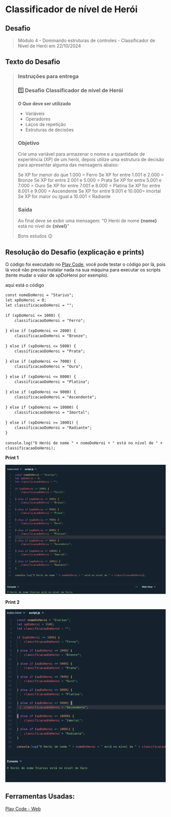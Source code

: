 ﻿# **Classificador de nível de Herói**

## **Desafio**

> Módulo 4 - Dominando estruturas de controles - Classificador de Nível de Herói em 22/10/2024

## **Texto do Desafio**

> ### **Instruções para entrega**
> 
> ### 1️⃣ Desafio Classificador de nível de Herói
> 
> **O Que deve ser utilizado**
> 
> - Variáveis
> - Operadores
> - Laços de repetição
> - Estruturas de decisões
> 
> ### Objetivo
> 
> Crie uma variável para armazenar o nome e a quantidade de experiência (XP) de um herói, depois utilize uma estrutura de decisão para apresentar alguma das mensagens abaixo:
> 
> Se XP for menor do que 1.000 = Ferro
Se XP for entre 1.001 e 2.000 = Bronze
Se XP for entre 2.001 e 5.000 = Prata
Se XP for entre 5.001 e 7.000 = Ouro
Se XP for entre 7.001 e 8.000 = Platina
Se XP for entre 8.001 e 9.000 = Ascendente
Se XP for entre 9.001 e 10.000= Imortal
Se XP for maior ou igual a 10.001 = Radiante
> 
> ### Saída
> 
> Ao final deve se exibir uma mensagem:
"O Herói de nome **{nome}** está no nível de **{nivel}**"
> 
> Bons estudos 😉

## **Resolução do Desafio (explicação e prints)**

O código foi executado no [Play Code](https://playcode.io/new), você pode testar o código por lá, pois lá você não precisa instalar nada na sua máquina para executar os scripts (tente mudar o valor de xpDoHeroi por exemplo).

aqui está o código

    const nomeDoHeroi = "Starius";
    let xpDoHeroi = 0;
    let classificacaoDoHeroi = "";

    if (xpDoHeroi <= 1000) {
        classificacaoDoHeroi = "Ferro";

    } else if (xpDoHeroi <= 2000) {
        classificacaoDoHeroi = "Bronze";

    } else if (xpDoHeroi <= 5000) {
        classificacaoDoHeroi = "Prata";

    } else if (xpDoHeroi <= 7000) {
        classificacaoDoHeroi = "Ouro";

    } else if (xpDoHeroi <= 8000) {
        classificacaoDoHeroi = "Platina";

    } else if (xpDoHeroi <= 9000) {
        classificacaoDoHeroi = "Ascendente";

    } else if (xpDoHeroi <= 10000) {
        classificacaoDoHeroi = "Imortal";

    } else if (xpDoHeroi >= 10001) {
        classificacaoDoHeroi = "Radiante";
    }

    console.log("O Herói de nome " + nomeDoHeroi + " está no nível de " + classificacaoDoHeroi);

**Print 1**

<div align="center">
    <img src="https://github.com/Br8Mil/gft_6_logica_de_programacao/blob/main/Desafio%201/1.png" alt="print 1" width="800"/>
</div>

**Print 2**

<div align="center">
    <img src="https://github.com/Br8Mil/gft_6_logica_de_programacao/blob/main/Desafio%201/2.png" alt="print 2" width="800"/>
</div>

## **Ferramentas Usadas:**

[Play Code - Web](https://playcode.io/new)
